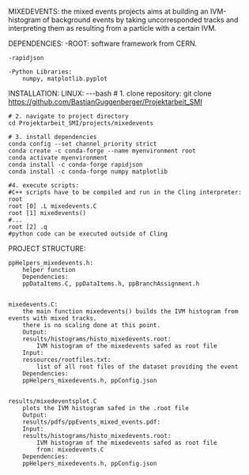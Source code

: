 MIXEDEVENTS:
    the mixed events projects aims at building an IVM-histogram of background events by taking uncorresponded tracks and interpreting them as resulting from a particle with a certain IVM. 

DEPENDENCIES:
    -ROOT:
        software framework from CERN.

    -rapidjson

    -Python Libraries:
        numpy, matplotlib.pyplot


INSTALLATION:
    LINUX:
    ---bash
    # 1. clone repository:
    git clone https://github.com/BastianGuggenberger/Projektarbeit_SMI

    # 2. navigate to project directory
    cd Projektarbeit_SMI/projects/mixedevents

    # 3. install dependencies
    conda config --set channel_priority strict
    conda create -c conda-forge --name myenvironment root
    conda activate myenvironment
    conda install -c conda-forge rapidjson
    conda install -c conda-forge numpy matplotlib

    #4. execute scripts:
    #C++ scripts have to be compiled and run in the Cling interpreter:
    root
    root [0] .L mixedevents.C
    root [1] mixedevents()
    #...
    root [2] .q
    #python code can be executed outside of Cling

    

PROJECT STRUCTURE:

    ppHelpers_mixedevents.h:
        helper function
        Dependencies:
        ppDataItems.C, ppDataItems.h, ppBranchAssignment.h


    mixedevents.C:
        the main function mixedevents() builds the IVM histogram from events with mixed tracks.
        there is no scaling done at this point.
        Output:
        results/histograms/histo_mixedevents.root:
            IVM histogram of the mixedevents safed as root file
        Input:
        ressources/rootfiles.txt:
            list of all root files of the dataset providing the event
        Dependencies:
        ppHelpers_mixedevents.h, ppConfig.json

    
    results/mixedeventsplot.C
        plots the IVM histogram safed in the .root file
        Output:
        results/pdfs/ppEvents_mixed_events.pdf:
        Input:
        results/histograms/histo_mixedevents.root:
            IVM histogram of the mixedevents safed as root file
            from: mixedevents.C
        Dependencies:
        ppHelpers_mixedevents.h, ppConfig.json